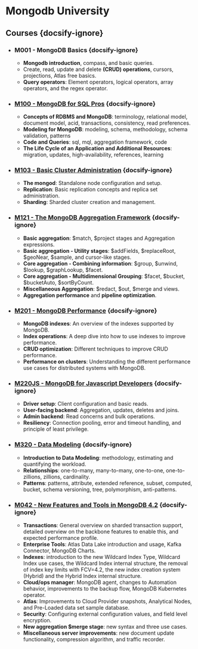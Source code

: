 # Mongodb University

## Courses {docsify-ignore}

- ### M001 - MongoDB Basics {docsify-ignore}
    - **Mongodb introduction**, compass, and basic queries.
    - Create, read, update and delete **(CRUD) operations**, cursors, projections, Atlas free basics.
    - **Query operators**: Element operators, logical operators, array operators, and the regex operator.

- ### [M100 - MongoDB for SQL Pros](/mongodb/university/m100.md) {docsify-ignore}
    - **Concepts of RDBMS and MongoDB**: terminology, relational model, document model, acid, transactions, consistency, read preferences.
    - **Modeling for MongoDB**: modeling, schema, methodology, schema validation, patterns
    - **Code and Queries**: sql, mql, aggregation framework, code
    - **The Life Cycle of an Application and Additional Resources**: migration, updates, high-availability, references, learning

- ### [M103 - Basic Cluster Administration](/mongodb/university/m103.md) {docsify-ignore}
    - **The mongod**: Standalone node configuration and setup.
    - **Replication**: Basic replication concepts and replica set administration.
    - **Sharding**: Sharded cluster creation and management.

- ### [M121 - The MongoDB Aggregation Framework](/mongodb/university/m121.md) {docsify-ignore}
    - **Basic aggregation**: $match, $project stages and Aggregation expressions.
    - **Basic aggregation - Utility stages**: $addFields, $replaceRoot, $geoNear, $sample, and cursor-like stages.
    - **Core aggregation - Combining information**: $group, $unwind, $lookup, $graphLookup, $facet.
    - **Core aggregation - Multidimensional Grouping**: $facet, $bucket, $bucketAuto, $sortByCount.
    - **Miscellaneous Aggregation**: $redact, $out, $merge and views.
    - **Aggregation performance** and **pipeline optimization**.

- ### [M201 - MongoDB Performance](/mongodb/university/m201.md) {docsify-ignore}
    - **MongoDB indexes**: An overview of the indexes supported by MongoDB.
    - **Index operations**: A deep dive into how to use indexes to improve performance.
    - **CRUD optimization**: Different techniques to improve CRUD performance.
    - **Performance on clusters**: Understanding the different performance use cases for distributed systems with MongoDB.

- ### [M220JS - MongoDB for Javascript Developers](/mongodb/university/m220js.md) {docsify-ignore}
    - **Driver setup**: Client configuration and basic reads.
    - **User-facing backend**: Aggregation, updates, deletes and joins.
    - **Admin backend**: Read concerns and bulk operations.
    - **Resiliency**: Connection pooling, error and timeout handling, and principle of least privilege.

- ### [M320 - Data Modeling](/mongodb/university/m320.md) {docsify-ignore}
    - **Introduction to Data Modeling**: methodology, estimating and quantifying the workload.
    - **Relationships**: one-to-many, many-to-many, one-to-one, one-to-zillions, zillions, cardinality.
    - **Patterns**: patterns, attribute, extended reference, subset, computed, bucket, schema versioning, tree, polymorphism, anti-patterns.

- ### [M042 - New Features and Tools in MongoDB 4.2](/mongodb/university/m042.md) {docsify-ignore}
    - **Transactions**: General overview on sharded transaction support, detailed overview on the backbone features to enable this, and expected performance profile.
    - **Enterprise Tools**: Atlas Data Lake introduction and usage, Kafka Connector, MongoDB Charts.
    - **Indexes**: introduction to the new Wildcard Index Type, Wildcard Index use cases, the Wildcard Index internal structure, the removal of index key limits with FCV=4.2, the new index creation system (Hybrid) and the Hybrid Index internal structure.
    - **Cloud/ops manager**: MongoDB agent, changes to Automation behavior, improvements to the backup flow, MongoDB Kubernetes operator.
    - **Atlas**: Improvements to Cloud Provider snapshots, Analytical Nodes, and Pre-Loaded data set sample database.
    - **Security**: Configuring external configuration values, and field level encryption.
    - **New aggregation $merge stage**: new syntax and three use cases.
    - **Miscellaneous server improvements**: new document update functionality, compression algorithm, and traffic recorder.
